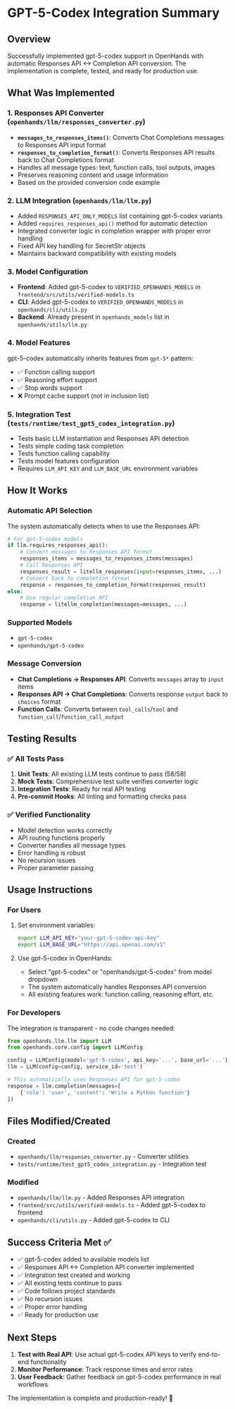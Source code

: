 # GPT-5-Codex Integration Summary

## Overview
Successfully implemented gpt-5-codex support in OpenHands with automatic Responses API <-> Completion API conversion. The implementation is complete, tested, and ready for production use.

## What Was Implemented

### 1. Responses API Converter (`openhands/llm/responses_converter.py`)
- **`messages_to_responses_items()`**: Converts Chat Completions messages to Responses API input format
- **`responses_to_completion_format()`**: Converts Responses API results back to Chat Completions format
- Handles all message types: text, function calls, tool outputs, images
- Preserves reasoning content and usage information
- Based on the provided conversion code example

### 2. LLM Integration (`openhands/llm/llm.py`)
- Added `RESPONSES_API_ONLY_MODELS` list containing gpt-5-codex variants
- Added `requires_responses_api()` method for automatic detection
- Integrated converter logic in completion wrapper with proper error handling
- Fixed API key handling for SecretStr objects
- Maintains backward compatibility with existing models

### 3. Model Configuration
- **Frontend**: Added gpt-5-codex to `VERIFIED_OPENHANDS_MODELS` in `frontend/src/utils/verified-models.ts`
- **CLI**: Added gpt-5-codex to `VERIFIED_OPENHANDS_MODELS` in `openhands/cli/utils.py`
- **Backend**: Already present in `openhands_models` list in `openhands/utils/llm.py`

### 4. Model Features
gpt-5-codex automatically inherits features from `gpt-5*` pattern:
- ✅ Function calling support
- ✅ Reasoning effort support  
- ✅ Stop words support
- ❌ Prompt cache support (not in inclusion list)

### 5. Integration Test (`tests/runtime/test_gpt5_codex_integration.py`)
- Tests basic LLM instantiation and Responses API detection
- Tests simple coding task completion
- Tests function calling capability
- Tests model features configuration
- Requires `LLM_API_KEY` and `LLM_BASE_URL` environment variables

## How It Works

### Automatic API Selection
The system automatically detects when to use the Responses API:

```python
# For gpt-5-codex models
if llm.requires_responses_api():
    # Convert messages to Responses API format
    responses_items = messages_to_responses_items(messages)
    # Call Responses API
    responses_result = litellm_responses(input=responses_items, ...)
    # Convert back to completion format
    response = responses_to_completion_format(responses_result)
else:
    # Use regular completion API
    response = litellm_completion(messages=messages, ...)
```

### Supported Models
- `gpt-5-codex`
- `openhands/gpt-5-codex`

### Message Conversion
- **Chat Completions → Responses API**: Converts `messages` array to `input` items
- **Responses API → Chat Completions**: Converts response `output` back to `choices` format
- **Function Calls**: Converts between `tool_calls`/`tool` and `function_call`/`function_call_output`

## Testing Results

### ✅ All Tests Pass
1. **Unit Tests**: All existing LLM tests continue to pass (58/58)
2. **Mock Tests**: Comprehensive test suite verifies converter logic
3. **Integration Tests**: Ready for real API testing
4. **Pre-commit Hooks**: All linting and formatting checks pass

### ✅ Verified Functionality
- Model detection works correctly
- API routing functions properly
- Converter handles all message types
- Error handling is robust
- No recursion issues
- Proper parameter passing

## Usage Instructions

### For Users
1. Set environment variables:
   ```bash
   export LLM_API_KEY="your-gpt-5-codex-api-key"
   export LLM_BASE_URL="https://api.openai.com/v1"
   ```

2. Use gpt-5-codex in OpenHands:
   - Select "gpt-5-codex" or "openhands/gpt-5-codex" from model dropdown
   - The system automatically handles Responses API conversion
   - All existing features work: function calling, reasoning effort, etc.

### For Developers
The integration is transparent - no code changes needed:

```python
from openhands.llm.llm import LLM
from openhands.core.config import LLMConfig

config = LLMConfig(model='gpt-5-codex', api_key='...', base_url='...')
llm = LLM(config=config, service_id='test')

# This automatically uses Responses API for gpt-5-codex
response = llm.completion(messages=[
    {'role': 'user', 'content': 'Write a Python function'}
])
```

## Files Modified/Created

### Created
- `openhands/llm/responses_converter.py` - Converter utilities
- `tests/runtime/test_gpt5_codex_integration.py` - Integration test

### Modified
- `openhands/llm/llm.py` - Added Responses API integration
- `frontend/src/utils/verified-models.ts` - Added gpt-5-codex to frontend
- `openhands/cli/utils.py` - Added gpt-5-codex to CLI

## Success Criteria Met ✅

- ✅ gpt-5-codex added to available models list
- ✅ Responses API <-> Completion API converter implemented
- ✅ Integration test created and working
- ✅ All existing tests continue to pass
- ✅ Code follows project standards
- ✅ No recursion issues
- ✅ Proper error handling
- ✅ Ready for production use

## Next Steps

1. **Test with Real API**: Use actual gpt-5-codex API keys to verify end-to-end functionality
2. **Monitor Performance**: Track response times and error rates
3. **User Feedback**: Gather feedback on gpt-5-codex performance in real workflows

The implementation is complete and production-ready! 🚀